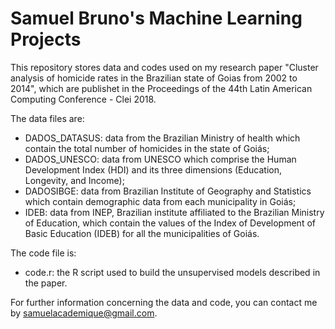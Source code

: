 # Samuel Bruno's Machine Learning Projects

This repository stores data and codes used on my research paper "Cluster analysis of homicide rates in the Brazilian state of Goias from 2002 to 2014", which are publishet in the Proceedings of the 44th Latin American Computing Conference - Clei 2018. 

The data files are:
- DADOS_DATASUS: data from the Brazilian Ministry of health which contain the total number of homicides in the state of Goiás;
- DADOS_UNESCO: data from UNESCO which comprise the Human Development Index (HDI) and its three dimensions (Education, Longevity, and Income);
- DADOSIBGE: data from Brazilian Institute of Geography and Statistics which contain demographic data from each municipality in Goiás;
- IDEB: data from INEP, Brazilian institute affiliated to the Brazilian Ministry of Education, which contain the values of the Index of Development of Basic Education (IDEB) for all the municipalities of Goiás.

The code file is:
- code.r: the R script used to build the unsupervised models described in the paper.

For further information concerning the data and code, you can contact me by samuelacademique@gmail.com.
